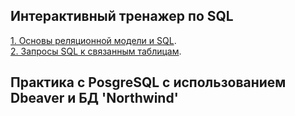 **<h2> Интерактивный тренажер по SQL</h2>**

[1. Основы реляционной модели и SQL](https://github.com/balsis/SQL/tree/main/Basics%20of%20Relational%20Model%20and%20SQL).  
[2. Запросы SQL к связанным таблицам](https://github.com/balsis/SQL/tree/main/SQL%20queries%20to%20related%20tables).

**<h2> Практика с PosgreSQL с использованием Dbeaver и БД 'Northwind'</h2>**
